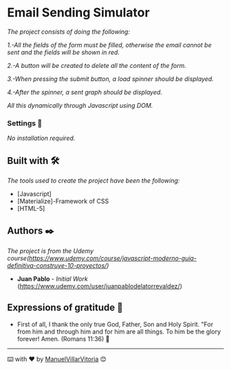 # Email Sending Simulator

_The project consists of doing the following:_

_1.-All the fields of the form must be filled, otherwise the email cannot be sent and the fields will be shown in red._

_2.-A button will be created to delete all the content of the form._

_3.-When pressing the submit button, a load spinner should be displayed._

_4.-After the spinner, a sent graph should be displayed._

_All this dynamically through Javascript using DOM._

### Settings 🔧

_No installation required._

## Built with 🛠️

_The tools used to create the project have been the following:_

* [Javascript]
* [Materialize]-Framework of CSS
* [HTML-5]

## Authors ✒️

_The project is from the Udemy course(https://www.udemy.com/course/javascript-moderno-guia-definitiva-construye-10-proyectos/)_

* **Juan Pablo** - *Initial Work* (https://www.udemy.com/user/juanpablodelatorrevaldez/)


## Expressions of gratitude 🎁

* First of all, I thank the only true God, Father, Son and Holy Spirit. 
"For from him and through him and for him are all things.
To him be the glory forever! Amen.
(Romans 11:36) 📢

---
⌨️ with ❤️ by [ManuelVillarVitoria](https://github.com/ManuelVillarVitoria) 😊

